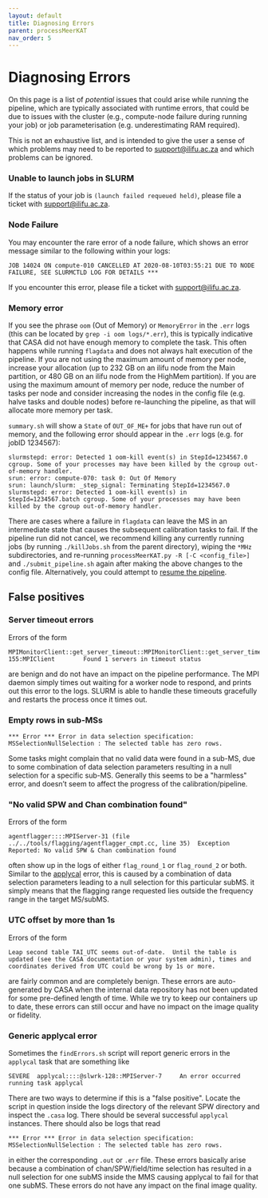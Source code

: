 ```yaml
---
layout: default
title: Diagnosing Errors
parent: processMeerKAT
nav_order: 5
---
```


# Diagnosing Errors
On this page is a list of _potential_ issues that could arise while running the pipeline, which are typically associated with runtime errors, that could be due to issues with the cluster (e.g., compute-node failure during running your job) or job parameterisation (e.g. underestimating RAM required).

This is not an exhaustive list, and is intended to give the user a sense of which problems may need to be reported to [support@ilifu.ac.za](mailto:support@ilifu.ac.za) and which problems can be ignored.

### Unable to launch jobs in SLURM

If the status of your job is `(launch failed requeued held)`, please file a ticket with [support@ilifu.ac.za](mailto:support@ilifu.ac.za).

### Node Failure

You may encounter the rare error of a node failure, which shows an error message similar to the following within your logs:

```
JOB 14024 ON compute-010 CANCELLED AT 2020-08-10T03:55:21 DUE TO NODE FAILURE, SEE SLURMCTLD LOG FOR DETAILS ***
```

If you encounter this error, please file a ticket with [support@ilifu.ac.za](mailto:support@ilifu.ac.za).

### Memory error

If you see the phrase `oom` (Out of Memory) or `MemoryError` in the `.err` logs (this can be located by `grep -i oom logs/*.err`), this is typically indicative that CASA did not have enough memory to complete the task. This often happens while running `flagdata` and does not always halt execution of the pipeline. If you are not using the maximum amount of memory per node, increase your allocation (up to 232 GB on an ilifu node from the Main partition, or 480 GB on an ilifu node from the HighMem partition). If you are using the maximum amount of memory per node, reduce the number of tasks per node and consider increasing the nodes in the config file (e.g. halve tasks and double nodes) before re-launching the pipeline, as that will allocate more memory per task.

`summary.sh` will show a `State` of `OUT_OF_ME+` for jobs that have run out of memory, and the following error should appear in the `.err` logs (e.g. for jobID 1234567):

```
slurmstepd: error: Detected 1 oom-kill event(s) in StepId=1234567.0 cgroup. Some of your processes may have been killed by the cgroup out-of-memory handler.
srun: error: compute-070: task 0: Out Of Memory
srun: launch/slurm: _step_signal: Terminating StepId=1234567.0
slurmstepd: error: Detected 1 oom-kill event(s) in StepId=1234567.batch cgroup. Some of your processes may have been killed by the cgroup out-of-memory handler.
```

There are cases where a failure in `flagdata` can leave the MS in an intermediate state that causes the subsequent calibration tasks to fail. If the pipeline run did not cancel, we recommend killing any currently running jobs (by running `./killJobs.sh` from the parent directory), wiping the `*MHz` subdirectories, and re-running `processMeerKAT.py -R [-C <config_file>]` and `./submit_pipeline.sh` again after making the above changes to the config file. Alternatively, you could attempt to [resume the pipeline](/docs/processMeerKAT/advanced-usage#restarting-or-resuming-the-pipeline).

## False positives
### Server timeout errors
Errors of the form
```
MPIMonitorClient::get_server_timeout::MPIMonitorClient::get_server_timeout::@slwrk-155:MPIClient        Found 1 servers in timeout status
```

are benign and do not have an impact on the pipeline performance. The MPI daemon simply times out waiting for a worker node to respond, and prints out this error to the logs. SLURM is able to handle these timeouts gracefully and restarts the process once it times out.

### Empty rows in sub-MSs

```
*** Error *** Error in data selection specification: MSSelectionNullSelection : The selected table has zero rows.
```

Some tasks might complain that no valid data were found in a sub-MS, due to some combination of data selection parameters resulting in a null selection for a specific sub-MS. Generally this seems to be a "harmless" error, and doesn’t seem to affect the progress of the calibration/pipeline.

### "No valid SPW and Chan combination found"
Errors of the form
```
agentflagger::::MPIServer-31 (file ../../tools/flagging/agentflagger_cmpt.cc, line 35)  Exception Reported: No valid SPW & Chan combination found
```

often show up in the logs of either `flag_round_1` or `flag_round_2` or both. Similar to the [applycal](#generic-applycal-error) error, this is caused by a combination of data selection parameters leading to a null selection for this particular subMS. it simply means that the flagging range requested lies outside the frequency range in the target MS/subMS.

### UTC offset by more than 1s
Errors of the form
```
Leap second table TAI_UTC seems out-of-date.  Until the table is updated (see the CASA documentation or your system admin), times and coordinates derived from UTC could be wrong by 1s or more.
```

are fairly common and are completely benign. These errors are auto-generated by CASA when the internal data repository has not been updated for some pre-defined length of time. While we try to keep our containers up to date, these errors can still occur and have no impact on the image quality or fidelity.


### Generic applycal error
Sometimes the `findErrors.sh` script will report generic errors in the `applycal` task that are something like
```
SEVERE  applycal::::@slwrk-128::MPIServer-7     An error occurred running task applycal
```

There are two ways to determine if this is a "false positive". Locate the script in question inside the logs directory of the relevant SPW directory and inspect the `.casa` log. There should be several successful `applycal` instances. There should also be logs that read
```
*** Error *** Error in data selection specification: MSSelectionNullSelection : The selected table has zero rows.
```
in either the corresponding `.out` or `.err` file. These errors basically arise because a combination of chan/SPW/field/time selection has resulted in a null selection for one subMS inside the MMS causing applycal to fail for that one subMS. These errors do not have any impact on the final image quality.

